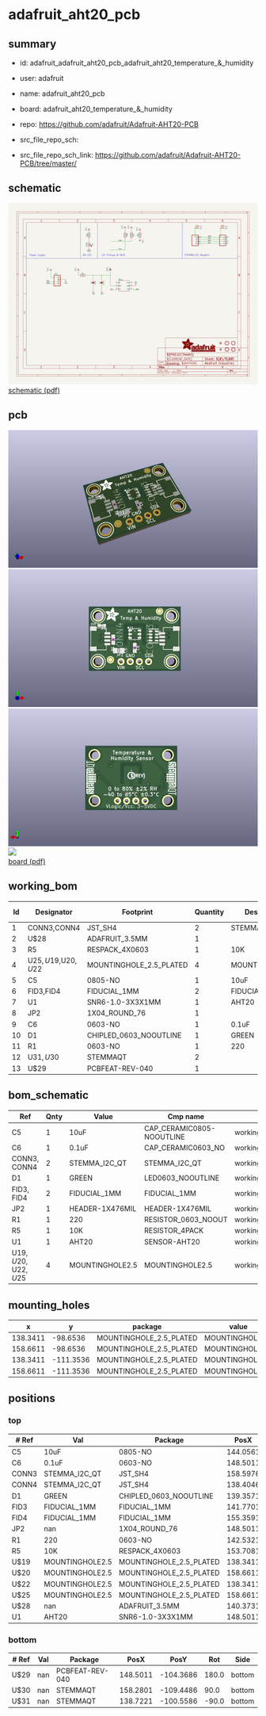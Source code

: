# adafruit_aht20_pcb
 
## summary 
* id: adafruit_adafruit_aht20_pcb_adafruit_aht20_temperature_&_humidity
* user: adafruit
* name: adafruit_aht20_pcb
* board: adafruit_aht20_temperature_&_humidity
* repo: https://github.com/adafruit/Adafruit-AHT20-PCB



* src_file_repo_sch: 
* src_file_repo_sch_link: https://github.com/adafruit/Adafruit-AHT20-PCB/tree/master/

## schematic  
![](working_schematic_600.png)  
[schematic (pdf)](working_schematic.pdf)  

## pcb  
![](working_3d_600.png) 
![](working_3d_front_600.png)  
![](working_3d_back_600.png)  
![](working_600.png)  
[board (pdf)](working.pdf)  

## working_bom
| Id | Designator | Footprint | Quantity | Designation | Supplier and ref |  | None | 
| --- | --- | --- | --- | --- | --- | --- | --- | 
| 1 | CONN3,CONN4 | JST_SH4 | 2 | STEMMA_I2C_QT |  |  | [''] | 
| 2 | U$28 | ADAFRUIT_3.5MM | 1 |  |  |  | [''] | 
| 3 | R5 | RESPACK_4X0603 | 1 | 10K |  |  | [''] | 
| 4 | U$25,U$19,U$20,U$22 | MOUNTINGHOLE_2.5_PLATED | 4 | MOUNTINGHOLE2.5 |  |  | [''] | 
| 5 | C5 | 0805-NO | 1 | 10uF |  |  | [''] | 
| 6 | FID3,FID4 | FIDUCIAL_1MM | 2 | FIDUCIAL_1MM |  |  | [''] | 
| 7 | U1 | SNR6-1.0-3X3X1MM | 1 | AHT20 |  |  | [''] | 
| 8 | JP2 | 1X04_ROUND_76 | 1 |  |  |  | [''] | 
| 9 | C6 | 0603-NO | 1 | 0.1uF |  |  | [''] | 
| 10 | D1 | CHIPLED_0603_NOOUTLINE | 1 | GREEN |  |  | [''] | 
| 11 | R1 | 0603-NO | 1 | 220 |  |  | [''] | 
| 12 | U$31,U$30 | STEMMAQT | 2 |  |  |  | [''] | 
| 13 | U$29 | PCBFEAT-REV-040 | 1 |  |  |  | [''] | 


## bom_schematic
| Ref | Qnty | Value | Cmp name | Footprint | Description | Vendor | DNP | 
| --- | --- | --- | --- | --- | --- | --- | --- | 
| C5 | 1 | 10uF | CAP_CERAMIC0805-NOOUTLINE | working:0805-NO |  |  |  | 
| C6 | 1 | 0.1uF | CAP_CERAMIC0603_NO | working:0603-NO |  |  |  | 
| CONN3, CONN4 | 2 | STEMMA_I2C_QT | STEMMA_I2C_QT | working:JST_SH4 |  |  |  | 
| D1 | 1 | GREEN | LED0603_NOOUTLINE | working:CHIPLED_0603_NOOUTLINE |  |  |  | 
| FID3, FID4 | 2 | FIDUCIAL_1MM | FIDUCIAL_1MM | working:FIDUCIAL_1MM |  |  |  | 
| JP2 | 1 | HEADER-1X476MIL | HEADER-1X476MIL | working:1X04_ROUND_76 |  |  |  | 
| R1 | 1 | 220 | RESISTOR_0603_NOOUT | working:0603-NO |  |  |  | 
| R5 | 1 | 10K | RESISTOR_4PACK | working:RESPACK_4X0603 |  |  |  | 
| U1 | 1 | AHT20 | SENSOR-AHT20 | working:SNR6-1.0-3X3X1MM |  |  |  | 
| U$19, U$20, U$22, U$25 | 4 | MOUNTINGHOLE2.5 | MOUNTINGHOLE2.5 | working:MOUNTINGHOLE_2.5_PLATED |  |  |  | 


## mounting_holes
| x | y | package | value | ref | size | 
| --- | --- | --- | --- | --- | --- | 
| 138.3411 | -98.6536 | MOUNTINGHOLE_2.5_PLATED | MOUNTINGHOLE2.5 | U$19 | m3 | 
| 158.6611 | -98.6536 | MOUNTINGHOLE_2.5_PLATED | MOUNTINGHOLE2.5 | U$20 | m3 | 
| 138.3411 | -111.3536 | MOUNTINGHOLE_2.5_PLATED | MOUNTINGHOLE2.5 | U$22 | m3 | 
| 158.6611 | -111.3536 | MOUNTINGHOLE_2.5_PLATED | MOUNTINGHOLE2.5 | U$25 | m3 | 


## positions
### top
| # Ref | Val | Package | PosX | PosY | Rot | Side | 
| --- | --- | --- | --- | --- | --- | --- | 
| C5 | 10uF | 0805-NO | 144.0561 | -108.3056 | 0.0 | top | 
| C6 | 0.1uF | 0603-NO | 148.5011 | -107.5436 | -90.0 | top | 
| CONN3 | STEMMA_I2C_QT | JST_SH4 | 158.5976 | -105.0036 | 90.0 | top | 
| CONN4 | STEMMA_I2C_QT | JST_SH4 | 138.4046 | -105.0036 | -90.0 | top | 
| D1 | GREEN | CHIPLED_0603_NOOUTLINE | 139.3571 | -101.3206 | 90.0 | top | 
| FID3 | FIDUCIAL_1MM | FIDUCIAL_1MM | 141.7701 | -110.8456 | 0.0 | top | 
| FID4 | FIDUCIAL_1MM | FIDUCIAL_1MM | 155.3591 | -97.3836 | 0.0 | top | 
| JP2 | nan | 1X04_ROUND_76 | 148.5011 | -111.3536 | 0.0 | top | 
| R1 | 220 | 0603-NO | 142.5321 | -105.2576 | -90.0 | top | 
| R5 | 10K | RESPACK_4X0603 | 153.7081 | -104.2416 | -90.0 | top | 
| U$19 | MOUNTINGHOLE2.5 | MOUNTINGHOLE_2.5_PLATED | 138.3411 | -98.6536 | 0.0 | top | 
| U$20 | MOUNTINGHOLE2.5 | MOUNTINGHOLE_2.5_PLATED | 158.6611 | -98.6536 | 0.0 | top | 
| U$22 | MOUNTINGHOLE2.5 | MOUNTINGHOLE_2.5_PLATED | 138.3411 | -111.3536 | 0.0 | top | 
| U$25 | MOUNTINGHOLE2.5 | MOUNTINGHOLE_2.5_PLATED | 158.6611 | -111.3536 | 0.0 | top | 
| U$28 | nan | ADAFRUIT_3.5MM | 140.3731 | -100.1776 | 0.0 | top | 
| U1 | AHT20 | SNR6-1.0-3X3X1MM | 148.5011 | -103.7336 | 0.0 | top | 

### bottom
| # Ref | Val | Package | PosX | PosY | Rot | Side | 
| --- | --- | --- | --- | --- | --- | --- | 
| U$29 | nan | PCBFEAT-REV-040 | 148.5011 | -104.3686 | 180.0 | bottom | 
| U$30 | nan | STEMMAQT | 158.2801 | -109.4486 | 90.0 | bottom | 
| U$31 | nan | STEMMAQT | 138.7221 | -100.5586 | -90.0 | bottom | 

